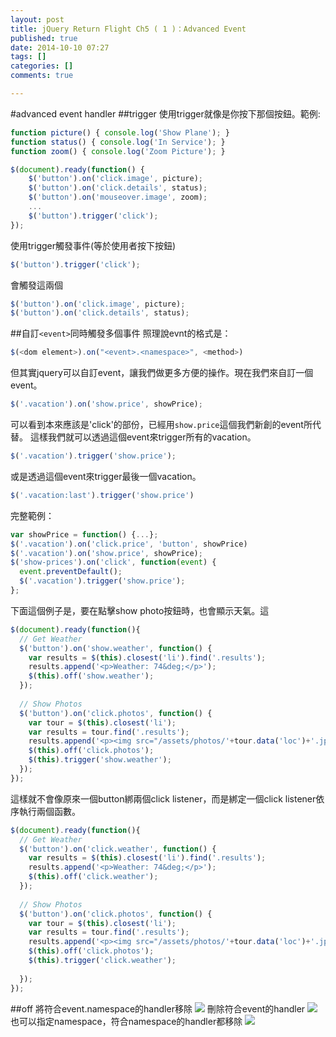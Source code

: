 ```yaml
---
layout: post
title: jQuery Return Flight Ch5 ( 1 )：Advanced Event
published: true
date: 2014-10-10 07:27
tags: []
categories: []
comments: true

---
```

#advanced event handler
##trigger
使用trigger就像是你按下那個按鈕。範例:
```js
function picture() { console.log('Show Plane'); }
function status() { console.log('In Service'); }
function zoom() { console.log('Zoom Picture'); }

$(document).ready(function() { 
    $('button').on('click.image', picture);
    $('button').on('click.details', status); 
    $('button').on('mouseover.image', zoom);
    ...
    $('button').trigger('click');
});
```
使用trigger觸發事件(等於使用者按下按鈕)
```js
$('button').trigger('click');
```
會觸發這兩個
```js
$('button').on('click.image', picture);
$('button').on('click.details', status); 
```

##自訂`<event>`同時觸發多個事件
照理說evnt的格式是：
```js
$(<dom element>).on("<event>.<namespace>", <method>)
```
但其實jquery可以自訂event，讓我們做更多方便的操作。現在我們來自訂一個event。
```js
$('.vacation').on('show.price', showPrice); 
```
可以看到本來應該是'click'的部份，已經用`show.price`這個我們新創的event所代替。
這樣我們就可以透過這個event來trigger所有的vacation。
```js
$('.vacation').trigger('show.price'); 
```
或是透過這個event來trigger最後一個vacation。
```js 
$('.vacation:last').trigger('show.price')
```
完整範例：
```js
var showPrice = function() {...};
$('.vacation').on('click.price', 'button', showPrice)
$('.vacation').on('show.price', showPrice);
$('show-prices').on('click', function(event) {
  event.preventDefault();
  $('.vacation').trigger('show.price');
};
```
下面這個例子是，要在點擊show photo按鈕時，也會顯示天氣。這
```js
$(document).ready(function(){
  // Get Weather
  $('button').on('show.weather', function() {
    var results = $(this).closest('li').find('.results');
    results.append('<p>Weather: 74&deg;</p>');
    $(this).off('show.weather');
  });
  
  // Show Photos
  $('button').on('click.photos', function() {
    var tour = $(this).closest('li');
    var results = tour.find('.results');
    results.append('<p><img src="/assets/photos/'+tour.data('loc')+'.jpg" /></p>');
    $(this).off('click.photos');
    $(this).trigger('show.weather');
  });
});
```
這樣就不會像原來一個button綁兩個click listener，而是綁定一個click listener依序執行兩個函數。
```js
$(document).ready(function(){
  // Get Weather
  $('button').on('click.weather', function() {
    var results = $(this).closest('li').find('.results');
    results.append('<p>Weather: 74&deg;</p>');
    $(this).off('click.weather');
  });
  
  // Show Photos
  $('button').on('click.photos', function() {
    var tour = $(this).closest('li');
    var results = tour.find('.results');
    results.append('<p><img src="/assets/photos/'+tour.data('loc')+'.jpg" /></p>');
    $(this).off('click.photos');
    $(this).trigger('click.weather');
   	
  });
});
```

##off
將符合event.namespace的handler移除
![](https://lh4.googleusercontent.com/-Pponyl2bHfo/VDeZTWsGPlI/AAAAAAAADHc/8_d1EMnLjzc/w1650-h530-no/Screen%2BShot%2B2014-10-10%2Bat%2B15.31.35.png)
刪除符合event的handler
![](https://lh4.googleusercontent.com/-OjeqhJM-sAQ/VDeZTcVpIZI/AAAAAAAADHk/RcghF-py-X4/w1650-h685-no/Screen%2BShot%2B2014-10-10%2Bat%2B15.31.45.png)
也可以指定namespace，符合namespace的handler都移除
![](https://lh6.googleusercontent.com/-mA0cKkXEn74/VDeZTYFMVgI/AAAAAAAADHg/ffIlXNo3iuU/w1650-h688-no/Screen%2BShot%2B2014-10-10%2Bat%2B15.32.45.png)

